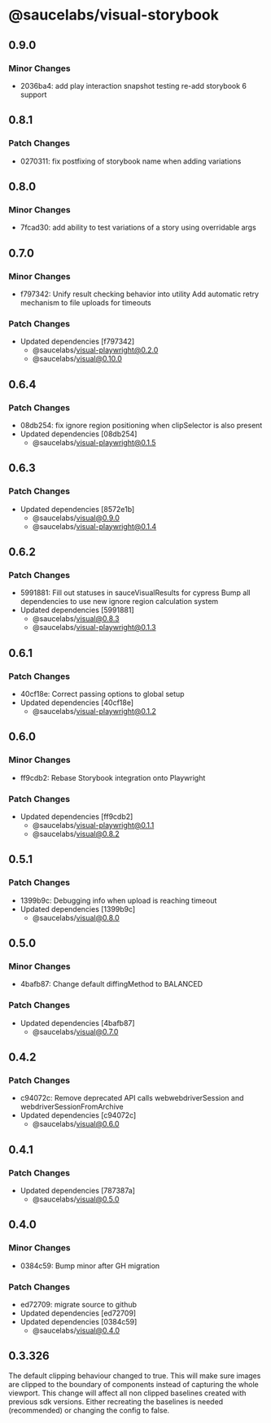 # @saucelabs/visual-storybook

## 0.9.0

### Minor Changes

- 2036ba4: add play interaction snapshot testing
  re-add storybook 6 support

## 0.8.1

### Patch Changes

- 0270311: fix postfixing of storybook name when adding variations

## 0.8.0

### Minor Changes

- 7fcad30: add ability to test variations of a story using overridable args

## 0.7.0

### Minor Changes

- f797342: Unify result checking behavior into utility
  Add automatic retry mechanism to file uploads for timeouts

### Patch Changes

- Updated dependencies [f797342]
  - @saucelabs/visual-playwright@0.2.0
  - @saucelabs/visual@0.10.0

## 0.6.4

### Patch Changes

- 08db254: fix ignore region positioning when clipSelector is also present
- Updated dependencies [08db254]
  - @saucelabs/visual-playwright@0.1.5

## 0.6.3

### Patch Changes

- Updated dependencies [8572e1b]
  - @saucelabs/visual@0.9.0
  - @saucelabs/visual-playwright@0.1.4

## 0.6.2

### Patch Changes

- 5991881: Fill out statuses in sauceVisualResults for cypress
  Bump all dependencies to use new ignore region calculation system
- Updated dependencies [5991881]
  - @saucelabs/visual@0.8.3
  - @saucelabs/visual-playwright@0.1.3

## 0.6.1

### Patch Changes

- 40cf18e: Correct passing options to global setup
- Updated dependencies [40cf18e]
  - @saucelabs/visual-playwright@0.1.2

## 0.6.0

### Minor Changes

- ff9cdb2: Rebase Storybook integration onto Playwright

### Patch Changes

- Updated dependencies [ff9cdb2]
  - @saucelabs/visual-playwright@0.1.1
  - @saucelabs/visual@0.8.2

## 0.5.1

### Patch Changes

- 1399b9c: Debugging info when upload is reaching timeout
- Updated dependencies [1399b9c]
  - @saucelabs/visual@0.8.0

## 0.5.0

### Minor Changes

- 4bafb87: Change default diffingMethod to BALANCED

### Patch Changes

- Updated dependencies [4bafb87]
  - @saucelabs/visual@0.7.0

## 0.4.2

### Patch Changes

- c94072c: Remove deprecated API calls webwebdriverSession and webdriverSessionFromArchive
- Updated dependencies [c94072c]
  - @saucelabs/visual@0.6.0

## 0.4.1

### Patch Changes

- Updated dependencies [787387a]
  - @saucelabs/visual@0.5.0

## 0.4.0

### Minor Changes

- 0384c59: Bump minor after GH migration

### Patch Changes

- ed72709: migrate source to github
- Updated dependencies [ed72709]
- Updated dependencies [0384c59]
  - @saucelabs/visual@0.4.0

## 0.3.326

The default clipping behaviour changed to true. This will make sure images are clipped to the boundary of components instead of capturing the whole viewport. This change will affect all non clipped baselines created with previous sdk versions. Either recreating the baselines is needed (recommended) or changing the config to false.

